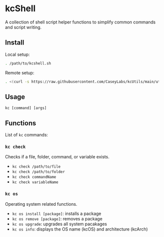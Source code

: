 # kcShell  
  
A collection of shell script helper functions to simplify common commands and script writing.  
  
## Install  
  
Local setup:  
```sh
. /path/to/kcshell.sh
```  
  
Remote setup:    
```sh
. <(curl -s https://raw.githubusercontent.com/CaseyLabs/kcUtils/main/utils/kcShell/kcshell.sh)
```    
  
## Usage  
`kc [command] [args]`  
## Functions  
List of `kc` commands:  
### `kc check`  
Checks if a file, folder, command, or variable exists.  
- `kc check /path/to/file`  
- `kc check /path/to/folder`  
- `kc check commandName`  
- `kc check variableName`  
### `kc os`  
Operating system related functions.  
- `kc os install [package]`: installs a package  
- `kc os remove [package]`: removes a package  
- `kc os upgrade`: upgrades all system pacakages  
- `kc os info`: displays the OS name (kcOS) and architecture (kcArch)  
